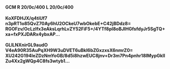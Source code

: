 #### GCM R 20/0c/400 L 20/0c/400
**KoXFDHJX/q4tiUf7**<br/>**n3pRT1o85QvZ70Ay6hU2OCkeU7wbOkebE+C42jBDdz8=**<br/>**RGOFzv/OcLzIfx3eAksLqrhLvZY52FiF5+/4YTf8pI8oBJIHGfsfdyJr5SgTQ+xa+fxPXJDARx4ybxAP...**<br/><br/>
**GLILNXnirGL9audO**<br/>**V4eA90R35AuPqXH9W3uDVET6uBkI6bZGxzxsX6nmrZ0=**<br/>**XU242G194IeZDzNmYoGB/8d5i8hzwEUC8jnv+Dr3m7Pn4pnhr18lMypGklIZu4Xx2gWQp4C8fs3wtyb1...**